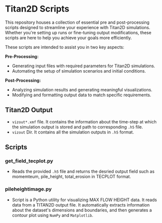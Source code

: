 # Titan2D Scripts

This repository houses a collection of essential pre and post-processing scripts designed to streamline your experience with Titan2D simulations. Whether you're setting up runs or fine-tuning output modifications, these scripts are here to help you achieve your goals more efficiently.

These scripts are intended to assist you in two key aspects:

**Pre-Processing:**

- Generating input files with required parameters for Titan2D simulations.
- Automating the setup of simulation scenarios and initial conditions.

**Post-Processing:**

- Analyzing simulation results and generating meaningful visualizations.
- Modifying and formatting output data to match specific requirements.

## Titan2D Output

- `vizout*.xmf` file. It contains the information about the time-step at which the simulation output is stored and path to corresponding `.h5` file.
- `vizout` Dir. It contains all the simulation outputs in `.h5` format.

## Scripts

### get_field_tecplot.py

- Reads the provided `.h5` file and returns the desried output field such as momemteum, pile_height, total_erosion in  TECPLOT format.

### pileheightimage.py

- Script is a Python utility for visualizing MAX FLOW HEIGHT data. It reads data from a TITAN2D output file. It automatically extracts information about the dataset's dimensions and boundaries, and then generates a contour plot using `NumPy` and `Matplotlib`.
